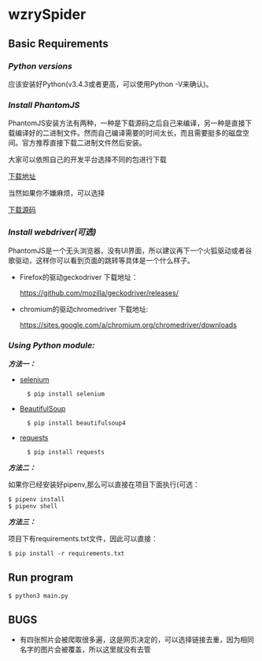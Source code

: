 # **wzrySpider**

## **Basic Requirements**

### ***Python versions***

应该安装好Python(v3.4.3或者更高，可以使用Python -V来确认)。

### ***Install PhantomJS***

PhantomJS安装方法有两种，一种是下载源码之后自己来编译，另一种是直接下载编译好的二进制文件。然而自己编译需要的时间太长，而且需要挺多的磁盘空间。官方推荐直接下载二进制文件然后安装。

大家可以依照自己的开发平台选择不同的包进行下载

[下载地址](http://phantomjs.org/download.html)

当然如果你不嫌麻烦，可以选择

[下载源码](http://phantomjs.org/build.html)

### ***Install webdriver(可选)***

PhantomJS是一个无头浏览器，没有UI界面，所以建议再下一个火狐驱动或者谷歌驱动，这样你可以看到页面的跳转等具体是一个什么样子。

- Firefox的驱动geckodriver 下载地址：

    <https://github.com/mozilla/geckodriver/releases/>

- chromium的驱动chromedriver 下载地址:

    <https://sites.google.com/a/chromium.org/chromedriver/downloads>

### ***Using Python module:***

***方法一：***

- [selenium](www.seleniumhq.org)

        $ pip install selenium

- [BeautifulSoup](https://www.crummy.com/software/BeautifulSoup/bs4/doc/)

        $ pip install beautifulsoup4

- [requests](www.python-requests.org)

        $ pip install requests

***方法二：***

如果你已经安装好pipenv,那么可以直接在项目下面执行(可选：

    $ pipenv install
    $ pipenv shell

***方法三：***

项目下有requirements.txt文件，因此可以直接：

    $ pip install -r requirements.txt

## **Run program**

    $ python3 main.py

## **BUGS**

- 有四张照片会被爬取很多遍，这是网页决定的，可以选择链接去重，因为相同名字的图片会被覆盖，所以这里就没有去管